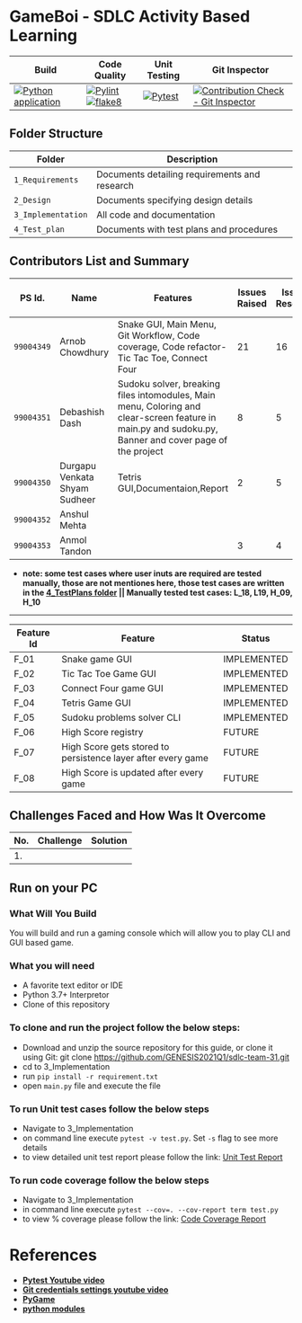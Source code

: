 # GameBoi - SDLC Activity Based Learning



Build | Code Quality | Unit Testing | Git Inspector
|---------|------------|-----------|----------------
| [![Python application](https://github.com/arc-arnob/activity-gen/actions/workflows/python-app.yml/badge.svg)](https://github.com/arc-arnob/activity-gen/actions/workflows/python-app.yml)        |[![Pylint](https://github.com/arc-arnob/activity-gen/actions/workflows/pylint.yml/badge.svg)](https://github.com/arc-arnob/activity-gen/actions/workflows/pylint.yml) [![flake8](https://github.com/arc-arnob/activity-gen/actions/workflows/flake8.yml/badge.svg)](https://github.com/arc-arnob/activity-gen/actions/workflows/flake8.yml)| [![Pytest](https://github.com/arc-arnob/activity-gen/actions/workflows/main.yml/badge.svg)](https://github.com/arc-arnob/activity-gen/actions/workflows/main.yml)         |  [![Contribution Check - Git Inspector](https://github.com/arc-arnob/activity-gen/actions/workflows/gitinspector.yml/badge.svg)](https://github.com/arc-arnob/activity-gen/actions/workflows/gitinspector.yml)



## Folder Structure
Folder             | Description
-------------------| -----------------------------------------
`1_Requirements`   | Documents detailing requirements and research
`2_Design`         | Documents specifying design details
`3_Implementation` | All code and documentation
`4_Test_plan`      | Documents with test plans and procedures

## Contributors List and Summary

PS Id. |  Name   |    Features    | Issues Raised | Issues Resolved | No Test Cases |Test Case Pass
-------|---------|----------------|----------------|---------------|-------------|--------------
`99004349` | Arnob Chowdhury  | Snake GUI, Main Menu, Git Workflow, Code coverage, Code refactor- Tic Tac Toe, Connect Four  |  21    | 16  | 27  | 27     
`99004351` | Debashish Dash  | Sudoku solver, breaking files intomodules, Main menu, Coloring and clear-screen feature in main.py and sudoku.py, Banner and cover page of the project | 8   | 5  | 7  | 7  
`99004350` | Durgapu Venkata Shyam Sudheer  | Tetris GUI,Documentaion,Report |   2   | 5  | 0  | 0  
`99004352` | Anshul Mehta  | <TBD>  | <TBD>     | <TBD>  |<TBD>  | <TBD>
`99004353` | Anmol Tandon  |  | 3 | 4 | 6 | 6
 * **note: some test cases where user inuts are required are tested manually, those are not mentiones here, those test cases are written in the [4_TestPlans
 folder](https://github.com/GENESIS2021Q1/sdlc-team-31/tree/main/4_TestPlan) || Manually tested test cases: L_18, L19, H_09, H_10**
 
 ------
 
| Feature Id | Feature | Status
| -----------|---------|------
|F_01| Snake game GUI  | IMPLEMENTED
|F_02| Tic Tac Toe Game GUI|  IMPLEMENTED
|F_03| Connect Four game GUI| IMPLEMENTED
|F_04| Tetris Game GUI | IMPLEMENTED
|F_05| Sudoku problems solver CLI | IMPLEMENTED
|F_06| High Score registry | FUTURE
|F_07| High Score gets stored to persistence layer after every game | FUTURE
|F_08| High Score is updated after every game | FUTURE


## Challenges Faced and How Was It Overcome
| No. | Challenge | Solution
|-----|-----------|--------
|1. | <TBD>|

## Run on your PC 

### What Will You Build
You will build and run a gaming console which will allow you to play CLI and GUI based game. 

### What you will need

* A favorite text editor or IDE
* Python 3.7+ Interpretor
* Clone of this repository

### To clone and run the project follow the below steps: 
* Download and unzip the source repository for this guide, or clone it using Git: git clone https://github.com/GENESIS2021Q1/sdlc-team-31.git
* cd to 3_Implementation
* run `pip install -r requirement.txt` 
* open `main.py` file and execute the file

### To run Unit test cases follow the below steps
  * Navigate to 3_Implementation
  * on command line execute `pytest -v test.py`. Set `-s` flag to see more details 
  * to view detailed unit test report please follow the link: [Unit Test Report](https://github.com/GENESIS2021Q1/sdlc-team-31/blob/main/3_Implementation/readme.md#unit-test-report)
  
### To run code coverage follow the below steps
  * Navigate to 3_Implementation
  * in command line execute `pytest --cov=. --cov-report term test.py`
  * to view % coverage please follow the link: [Code Coverage Report](https://github.com/GENESIS2021Q1/sdlc-team-31/tree/main/3_Implementation#code-coverage-report)

  
# References

* **[Pytest Youtube video](https://www.youtube.com/watch?v=bbp_849-RZ4&t=560s)**
* **[Git credentials settings youtube video](https://www.youtube.com/watch?v=lLgWWtOk7gk&t=50s)** 
* **[PyGame](https://www.pygame.org/wiki/tutorials)**
* **[python modules](https://www.w3schools.com/python/python_modules.asp)**
